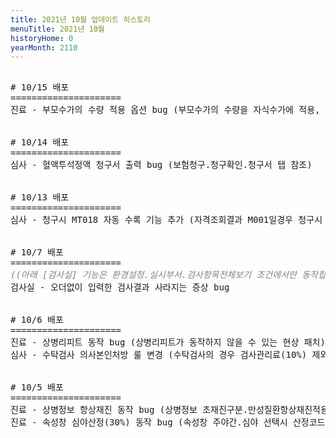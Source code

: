 ```yaml
---
title: 2021년 10월 업데이트 히스토리
menuTitle: 2021년 10월
historyHome: 0
yearMonth: 2110
---
```


<pre>

<bold># 10/15 배포</bold>
=====================
<span class="box chart">진료</span> - 부모수가의 수량 적용 옵션 bug (부모수가의 수량을 자식수가에 적용, 수가만 해당)


<bold># 10/14 배포</bold>
=====================
<span class="box inspect">심사</span> - 혈액투석정액 청구서 출력 bug (보험청구.청구확인.청구서 탭 참조)


<bold># 10/13 배포</bold>
=====================
<span class="box inspect">심사</span> - 청구시 MT018 자동 수록 기능 추가 (자격조회결과 M001일경우 청구시 MT018 특정내역 수록)


<bold># 10/7 배포</bold>
=====================
<span style="font-style: Italic; color: gray">((아래 [검사실] 기능은 환경설정.실시부서.검사항목전체보기 조건에서만 동작합니다. 해당 병원만 참조))</span>
<span class="box lab">검사실</span> - 오더없이 입력한 검사결과 사라지는 증상 bug


<bold># 10/6 배포</bold>
=====================
<span class="box chart">진료</span> - 상병리피트 동작 bug (상병리피트가 동작하지 않을 수 있는 현상 패치)
<span class="box inspect">심사</span> - 수탁검사 의사본인처방 룰 변경 (수탁검사의 경우 검사관리료(10%) 제외 및 100% 청구)


<bold># 10/5 배포</bold>
=====================
<span class="box chart">진료</span> - 상병정보 항상재진 동작 bug (상병정보 초재진구분.만성질환항상재진적용 참조)
<span class="box chart">진료</span> - 속성창 심야산정(30%) 동작 bug (속성창 주야간.심야 선택시 산정코드 '080'(30%) 산정)


</pre>